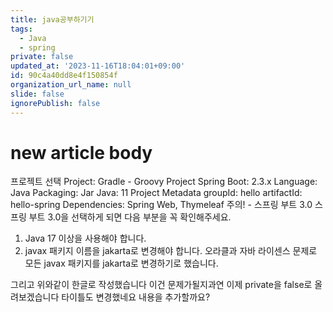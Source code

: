 ```yaml
---
title: java공부하기기
tags:
  - Java
  - spring
private: false
updated_at: '2023-11-16T18:04:01+09:00'
id: 90c4a40dd8e4f150854f
organization_url_name: null
slide: false
ignorePublish: false
---
```


# new article body

프로젝트 선택
Project: Gradle - Groovy Project
Spring Boot: 2.3.x
Language: Java
Packaging: Jar
Java: 11
Project Metadata
groupId: hello
artifactId: hello-spring
Dependencies: Spring Web, Thymeleaf
주의! - 스프링 부트 3.0
스프링 부트 3.0을 선택하게 되면 다음 부분을 꼭 확인해주세요.

1. Java 17 이상을 사용해야 합니다.
2. javax 패키지 이름을 jakarta로 변경해야 합니다.
   오라클과 자바 라이센스 문제로 모든 javax 패키지를 jakarta로 변경하기로 했습니다.

그리고 위와같이 한글로 작성했습니다
이건 문제가될지과연 이제 private을 false로 올려보겠습니다
타이틀도 변경했네요
내용을 추가할까요?
